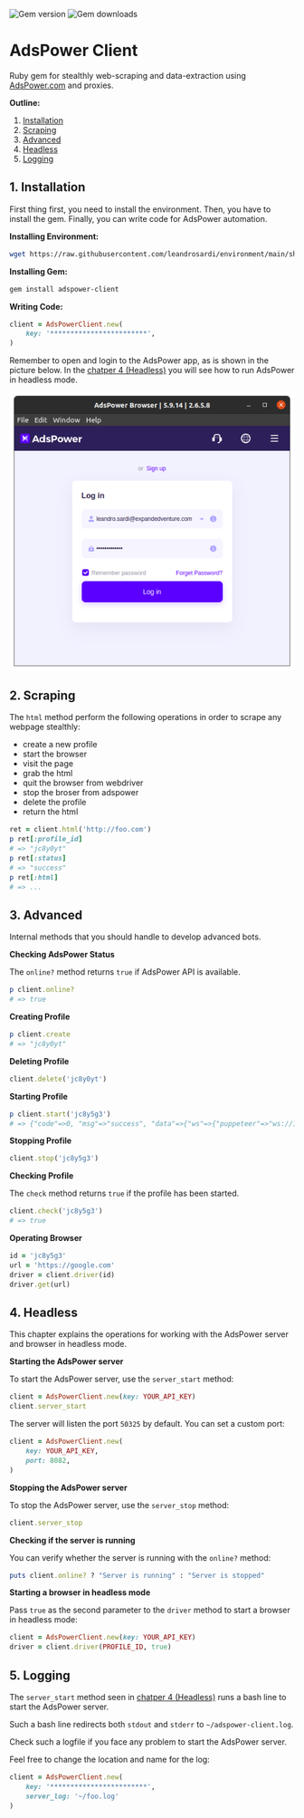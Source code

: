 ![Gem version](https://img.shields.io/gem/v/adspower-client) ![Gem downloads](https://img.shields.io/gem/dt/adspower-client)

# AdsPower Client

Ruby gem for stealthly web-scraping and data-extraction using [AdsPower.com](https://www.adspower.com/) and proxies.

**Outline:**

1. [Installation](#1-installation)
2. [Scraping](#2-scraping)
3. [Advanced](#3-advanced)
4. [Headless](#4-headless)
5. [Logging](#5-logging)

## 1. Installation

First thing first, you need to install the environment.
Then, you have to install the gem.
Finally, you can write code for AdsPower automation.

**Installing Environment:**

```bash
wget https://raw.githubusercontent.com/leandrosardi/environment/main/sh/install.ubuntu.20_04.sh -O - | bash
```

**Installing Gem:**

```bash
gem install adspower-client
```

**Writing Code:**

```ruby
client = AdsPowerClient.new(
    key: '************************',
)
```

Remember to open and login to the AdsPower app, as is shown in the picture below.
In the [chatper 4 (Headless)](#4-headless) you will see how to run AdsPower in headless mode.

![Logging into AdsPower app](./images/adspower1.png)

## 2. Scraping

The `html` method perform the following operations in order to scrape any webpage stealthly:

- create a new profile
- start the browser
- visit the page
- grab the html
- quit the browser from webdriver
- stop the broser from adspower
- delete the profile
- return the html

```ruby
ret = client.html('http://foo.com')
p ret[:profile_id]
# => "jc8y0yt"
p ret[:status]
# => "success"
p ret[:html]
# => ...
```

## 3. Advanced

Internal methods that you should handle to develop advanced bots.

**Checking AdsPower Status**

The `online?` method returns `true` if AdsPower API is available.

```ruby
p client.online?
# => true
```

**Creating Profile**

```ruby
p client.create
# => "jc8y0yt"
```

**Deleting Profile**

```ruby
client.delete('jc8y0yt')
```

**Starting Profile**

```ruby
p client.start('jc8y5g3')
# => {"code"=>0, "msg"=>"success", "data"=>{"ws"=>{"puppeteer"=>"ws://127.0.0.1:43703/devtools/browser/60e1d880-e4dc-4ae0-a2d3-56d123648299", "selenium"=>"127.0.0.1:43703"}, "debug_port"=>"43703", "webdriver"=>"/home/leandro/.config/adspower_global/cwd_global/chrome_116/chromedriver"}}
```

**Stopping Profile**

```ruby
client.stop('jc8y5g3')
```

**Checking Profile**

The `check` method returns `true` if the profile has been started.

```ruby
client.check('jc8y5g3')
# => true
```

**Operating Browser**

```ruby
id = 'jc8y5g3'
url = 'https://google.com'
driver = client.driver(id)
driver.get(url)
```

## 4. Headless

This chapter explains the operations for working with the AdsPower server and browser in headless mode.

**Starting the AdsPower server**

To start the AdsPower server, use the `server_start` method:

```ruby
client = AdsPowerClient.new(key: YOUR_API_KEY)
client.server_start
```

The server will listen the port `50325` by default. 
You can set a custom port:

```ruby
client = AdsPowerClient.new(
    key: YOUR_API_KEY,
    port: 8082,
)
```

**Stopping the AdsPower server**

To stop the AdsPower server, use the `server_stop` method:

```ruby
client.server_stop
```

**Checking if the server is running**

You can verify whether the server is running with the `online?` method:

```ruby
puts client.online? ? "Server is running" : "Server is stopped"
```

**Starting a browser in headless mode**

Pass `true` as the second parameter to the `driver` method to start a browser in headless mode:

```ruby
client = AdsPowerClient.new(key: YOUR_API_KEY)
driver = client.driver(PROFILE_ID, true)
```

## 5. Logging

The `server_start` method seen in [chatper 4 (Headless)](#4-headless) runs a bash line to start the AdsPower server.

Such a bash line redirects both `stdout` and `stderr` to `~/adspower-client.log`.

Check such a logfile if you face any problem to start the AdsPower server.

Feel free to change the location and name for the log:

```ruby
client = AdsPowerClient.new(
    key: '************************',
    server_log: '~/foo.log'
)
```